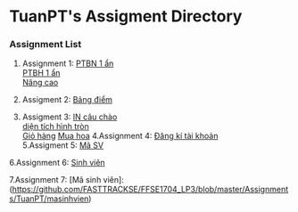 # TuanPT's Assigment Directory

### Assignment List
1. Assignment 1:
[PTBN 1 ẩn](https://github.com/FASTTRACKSE/FFSE1704_LP3/blob/master/Assignments/TuanPT/php-asm-01.php)<br>
[PTBH 1 ẩn](https://github.com/FASTTRACKSE/FFSE1704_LP3/blob/master/Assignments/TuanPT/php-asm-1b.php)<br>
[Nâng cao](https://github.com/FASTTRACKSE/FFSE1704_LP3/blob/master/Assignments/TuanPT/php-asm-1nc.php)<br>

2. Assigment 2: 
[Bảng điểm](https://github.com/FASTTRACKSE/FFSE1704_LP3/blob/master/Assignments/TuanPT/php-asm-02.php)<br>

3. Assigment 3: 
[IN câu chào](https://github.com/FASTTRACKSE/FFSE1704_LP3/blob/master/Assignments/TuanPT/php-asm-3a.php)<br>
[diện tích hình tròn](https://github.com/FASTTRACKSE/FFSE1704_LP3/blob/master/Assignments/TuanPT/php-asm-3b.php)<br>
[Giỏ hàng](https://github.com/FASTTRACKSE/FFSE1704_LP3/blob/master/Assignments/TuanPT/giohang.php)
[Mua hoa](https://github.com/FASTTRACKSE/FFSE1704_LP3/blob/master/Assignments/TuanPT/muahoa.php)
4.Assignment 4:
[Đăng kí tài khoản](https://github.com/FASTTRACKSE/FFSE1704_LP3/blob/master/Assignments/TuanPT/php-asm-4a.php)<br>
5.Assigment 5:
[Mã SV](https://github.com/FASTTRACKSE/FFSE1704_LP3/blob/master/Assignments/TuanPT/TuanPT-ffse1702040)<br>

6.Assignment 6:
[Sinh viên](https://github.com/FASTTRACKSE/FFSE1704_LP3/blob/master/Assignments/TuanPT/SQL1)<br>

7.Assignment 7:
[Mã sinh viên]:
(https://github.com/FASTTRACKSE/FFSE1704_LP3/blob/master/Assignments/TuanPT/masinhvien)<br>